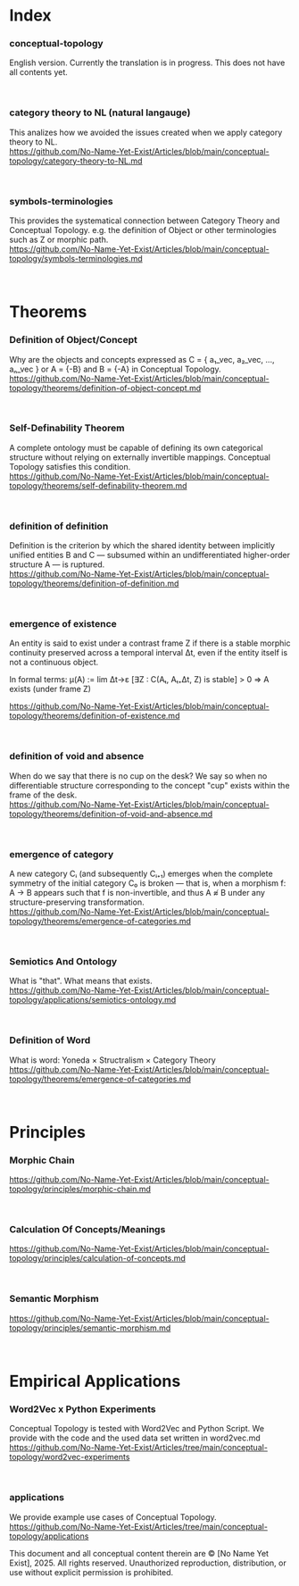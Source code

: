 # Index

### conceptual-topology
English version. Currently the translation is in progress. 
This does not have all contents yet.

</br>

### category theory to NL (natural langauge)
This analizes how we avoided the issues created when we apply category theory to NL.</br>
https://github.com/No-Name-Yet-Exist/Articles/blob/main/conceptual-topology/category-theory-to-NL.md

</br>

### symbols-terminologies
This provides the systematical connection between Category Theory and Conceptual Topology.
e.g. the definition of Object or other terminologies such as Z or morphic path.</br>
https://github.com/No-Name-Yet-Exist/Articles/blob/main/conceptual-topology/symbols-terminologies.md

</br>

# Theorems

### Definition of Object/Concept
Why are the objects and concepts expressed as C = { a₁_vec, a₂_vec, ..., aₙ_vec }
or A = {-B} and B = {-A} in Conceptual Topology.</br>
https://github.com/No-Name-Yet-Exist/Articles/blob/main/conceptual-topology/theorems/definition-of-object-concept.md

</br>

### Self-Definability Theorem
A complete ontology must be capable of defining its own categorical structure without relying on externally invertible mappings. Conceptual Topology satisfies this condition.</br>
https://github.com/No-Name-Yet-Exist/Articles/blob/main/conceptual-topology/theorems/self-definability-theorem.md

</br>

### definition of definition
Definition is the criterion by which the shared identity between implicitly unified entities B and C — subsumed within an undifferentiated higher-order structure A — is ruptured.</br>
https://github.com/No-Name-Yet-Exist/Articles/blob/main/conceptual-topology/theorems/definition-of-definition.md

</br>

### emergence of existence
An entity is said to exist under a contrast frame Z
if there is a stable morphic continuity preserved across a temporal interval Δt,
even if the entity itself is not a continuous object.</br>

In formal terms:
μ(A) := lim Δt→ε [∃Z : C(Aₜ, Aₜ₊Δt, Z) is stable] > 0
⇒ A exists (under frame Z)</br>

https://github.com/No-Name-Yet-Exist/Articles/blob/main/conceptual-topology/theorems/definition-of-existence.md

</br>

### definition of void and absence
When do we say that there is no cup on the desk?
We say so when no differentiable structure corresponding to the concept "cup" exists within the frame of the desk.</br>
https://github.com/No-Name-Yet-Exist/Articles/blob/main/conceptual-topology/theorems/definition-of-void-and-absence.md

</br>

### emergence of category
A new category Cᵢ (and subsequently Cᵢ₊₁) emerges when the complete symmetry of the initial category C₀ is broken — that is, when a morphism f: A → B appears such that f is non-invertible,
and thus A ≉ B under any structure-preserving transformation. </br>
https://github.com/No-Name-Yet-Exist/Articles/blob/main/conceptual-topology/theorems/emergence-of-categories.md

</br>

### Semiotics And Ontology
What is "that". What means that exists.</br>
https://github.com/No-Name-Yet-Exist/Articles/blob/main/conceptual-topology/applications/semiotics-ontology.md

</br>

### Definition of Word
What is word: Yoneda × Structralism × Category Theory</br>
https://github.com/No-Name-Yet-Exist/Articles/blob/main/conceptual-topology/theorems/emergence-of-categories.md

</br>

# Principles

### Morphic Chain
https://github.com/No-Name-Yet-Exist/Articles/blob/main/conceptual-topology/principles/morphic-chain.md

</br>

### Calculation Of Concepts/Meanings
https://github.com/No-Name-Yet-Exist/Articles/blob/main/conceptual-topology/principles/calculation-of-concepts.md

</br>

### Semantic Morphism
https://github.com/No-Name-Yet-Exist/Articles/blob/main/conceptual-topology/principles/semantic-morphism.md

</br>

# Empirical Applications

### Word2Vec x Python Experiments
Conceptual Topology is tested with Word2Vec and Python Script.
We provide with the code and the used data set written in word2vec.md</br>
https://github.com/No-Name-Yet-Exist/Articles/tree/main/conceptual-topology/word2vec-experiments

</br>

### applications
We provide example use cases of Conceptual Topology.</br>
https://github.com/No-Name-Yet-Exist/Articles/tree/main/conceptual-topology/applications


This document and all conceptual content therein are © [No Name Yet Exist], 2025. All rights reserved. Unauthorized reproduction, distribution, or use without explicit permission is prohibited.